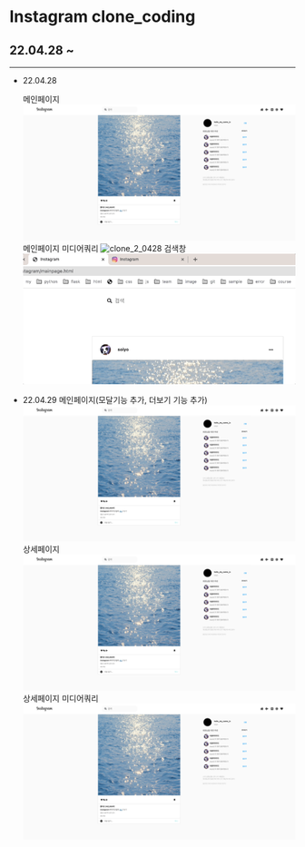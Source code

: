 # Instagram clone_coding

## 22.04.28 ~

---

-   22.04.28

    메인페이지
    ![clone_1_0428](static/screenshot/0428.png)
    메인페이지 미디어쿼리
    ![clone_2_0428](static/screenshot/0428_1.gif)
    검색창
    ![clone_3_0428](static/screenshot/0428_2.gif)

-   22.04.29
    메인페이지(모달기능 추가, 더보기 기능 추가)
    ![clone_1_0429](static/screenshot/0428.png)
    상세페이지
    ![clone_2_0429](static/screenshot/0428.png)
    상세페이지 미디어쿼리
    ![clone_3_0429](static/screenshot/0428.png)
